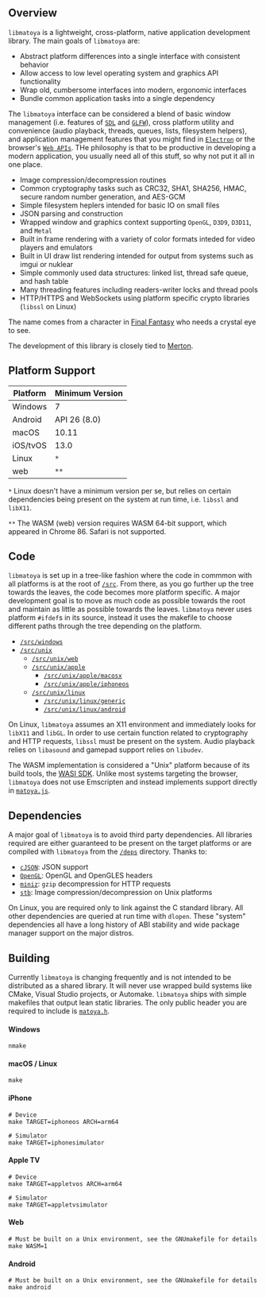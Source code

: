 ## Overview

`libmatoya` is a lightweight, cross-platform, native application development library. The main goals of `libmatoya` are:
- Abstract platform differences into a single interface with consistent behavior
- Allow access to low level operating system and graphics API functionality
- Wrap old, cumbersome interfaces into modern, ergonomic interfaces
- Bundle common application tasks into a single dependency

The `libmatoya` interface can be considered a blend of basic window management (i.e. features of [`SDL`](https://github.com/libsdl-org/SDL) and [`GLFW`](https://github.com/glfw/glfw)), cross platform utility and convenience (audio playback, threads, queues, lists, filesystem helpers), and application management features that you might find in [`Electron`](https://github.com/electron/electron) or the browser's [`Web APIs`](https://developer.mozilla.org/en-US/docs/Web/API). THe philosophy is that to be productive in developing a modern application, you usually need all of this stuff, so why not put it all in one place.

- Image compression/decompression routines
- Common cryptography tasks such as CRC32, SHA1, SHA256, HMAC, secure random number generation, and AES-GCM
- Simple filesystem heplers intended for basic IO on small files
- JSON parsing and construction
- Wrapped window and graphics context supporting `OpenGL`, `D3D9`, `D3D11`, and `Metal`
- Built in frame rendering with a variety of color formats inteded for video players and emulators
- Built in UI draw list rendering intended for output from systems such as imgui or nuklear
- Simple commonly used data structures: linked list, thread safe queue, and hash table
- Many threading features including readers-writer locks and thread pools
- HTTP/HTTPS and WebSockets using platform specific crypto libraries (`libssl` on Linux)

The name comes from a character in [Final Fantasy](https://en.wikipedia.org/wiki/Final_Fantasy_(video_game)) who needs a crystal eye to see.

The development of this library is closely tied to [Merton](https://github.com/matoya/merton).

## Platform Support

| Platform | Minimum Version |
| -------- | --------------- |
| Windows  | 7               |
| Android  | API 26 (8.0)    |
| macOS    | 10.11           |
| iOS/tvOS | 13.0            |
| Linux    | `*`             |
| web      | `**`            |

`*` Linux doesn't have a minimum version per se, but relies on certain dependencies being present on the system at run time, i.e. `libssl` and `libX11`.

`**` The WASM (web) version requires WASM 64-bit support, which appeared in Chrome 86. Safari is not supported.

## Code

`libmatoya` is set up in a tree-like fashion where the code in commmon with all platforms is at the root of [`/src`](/src). From there, as you go further up the tree towards the leaves, the code becomes more platform specific. A major development goal is to move as much code as possible towards the root and maintain as little as possible towards the leaves. `libmatoya` never uses platform `#ifdef`s in its source, instead it uses the makefile to choose different paths through the tree depending on the platform.

- [`/src/windows`](/src/windows)
- [`/src/unix`](/src/unix)
    - [`/src/unix/web`](/src/unix/web)
    - [`/src/unix/apple`](/src/unix/apple)
        - [`/src/unix/apple/macosx`](/src/unix/apple/macosx)
        - [`/src/unix/apple/iphoneos`](/src/unix/apple/macosx)
    - [`/src/unix/linux`](/src/unix/linux)
        - [`/src/unix/linux/generic`](/src/unix/linux/generic)
        - [`/src/unix/linux/android`](/src/unix/linux/android)

On Linux, `libmatoya` assumes an X11 environment and immediately looks for `libX11` and `libGL`. In order to use certain function related to cryptography and HTTP requests, `libssl` must be present on the system. Audio playback relies on `libasound` and gamepad support relies on `libudev`.

The WASM implementation is considered a "Unix" platform because of its build tools, the [WASI SDK](https://github.com/WebAssembly/wasi-sdk). Unlike most systems targeting the browser, `libmatoya` does not use Emscripten and instead implements support directly in [`matoya.js`](/src/unix/web/matoya.js).

## Dependencies

A major goal of `libmatoya` is to avoid third party dependencies. All libraries required are either guaranteed to be present on the target platforms or are compiled with `libmatoya` from the [`/deps`](/deps) directory. Thanks to:

- [`cJSON`](https://github.com/DaveGamble/cJSON): JSON support
- [`OpenGL`](https://github.com/KhronosGroup/OpenGL-Registry): OpenGL and OpenGLES headers
- [`miniz`](https://github.com/richgel999/miniz): `gzip` decompression for HTTP requests
- [`stb`](https://github.com/nothings/stb): Image compression/decompression on Unix platforms

On Linux, you are required only to link against the C standard library. All other dependencies are queried at run time with `dlopen`. These "system" dependencies all have a long history of ABI stability and wide package manager support on the major distros.

## Building

Currently `libmatoya` is changing frequently and is not intended to be distributed as a shared library. It will never use wrapped build systems like CMake, Visual Studio projects, or Automake. `libmatoya` ships with simple makefiles that output lean static libraries. The only public header you are required to include is [`matoya.h`](/src/matoya.h).

#### Windows
```shell
nmake
```
#### macOS / Linux
```shell
make
```
#### iPhone
```shell
# Device
make TARGET=iphoneos ARCH=arm64

# Simulator
make TARGET=iphonesimulator
```
#### Apple TV
```shell
# Device
make TARGET=appletvos ARCH=arm64

# Simulator
make TARGET=appletvsimulator
```
#### Web
```shell
# Must be built on a Unix environment, see the GNUmakefile for details
make WASM=1
```
#### Android
```shell
# Must be built on a Unix environment, see the GNUmakefile for details
make android
```
